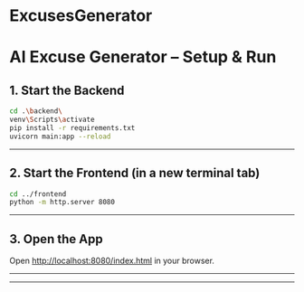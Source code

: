 # ExcusesGenerator

# AI Excuse Generator – Setup & Run

## 1. Start the Backend

```sh
cd .\backend\
venv\Scripts\activate
pip install -r requirements.txt
uvicorn main:app --reload
```

---

## 2. Start the Frontend (in a new terminal tab)

```sh
cd ../frontend
python -m http.server 8080
```

---

## 3. Open the App

Open [http://localhost:8080/index.html](http://localhost:8080/index.html) in your browser.

---


---

